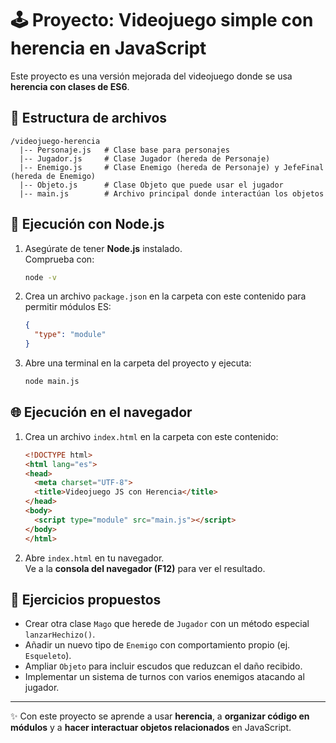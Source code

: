 # 🕹️ Proyecto: Videojuego simple con herencia en JavaScript

Este proyecto es una versión mejorada del videojuego donde se usa **herencia con clases de ES6**.

## 📂 Estructura de archivos

```
/videojuego-herencia
  |-- Personaje.js   # Clase base para personajes
  |-- Jugador.js     # Clase Jugador (hereda de Personaje)
  |-- Enemigo.js     # Clase Enemigo (hereda de Personaje) y JefeFinal (hereda de Enemigo)
  |-- Objeto.js      # Clase Objeto que puede usar el jugador
  |-- main.js        # Archivo principal donde interactúan los objetos
```

## 🚀 Ejecución con Node.js

1. Asegúrate de tener **Node.js** instalado.  
   Comprueba con:
   ```bash
   node -v
   ```

2. Crea un archivo `package.json` en la carpeta con este contenido para permitir módulos ES:
   ```json
   {
     "type": "module"
   }
   ```

3. Abre una terminal en la carpeta del proyecto y ejecuta:
   ```bash
   node main.js
   ```

## 🌐 Ejecución en el navegador

1. Crea un archivo `index.html` en la carpeta con este contenido:

   ```html
   <!DOCTYPE html>
   <html lang="es">
   <head>
     <meta charset="UTF-8">
     <title>Videojuego JS con Herencia</title>
   </head>
   <body>
     <script type="module" src="main.js"></script>
   </body>
   </html>
   ```

2. Abre `index.html` en tu navegador.  
   Ve a la **consola del navegador (F12)** para ver el resultado.

## 🎯 Ejercicios propuestos

- Crear otra clase `Mago` que herede de `Jugador` con un método especial `lanzarHechizo()`.
- Añadir un nuevo tipo de `Enemigo` con comportamiento propio (ej. `Esqueleto`).
- Ampliar `Objeto` para incluir escudos que reduzcan el daño recibido.
- Implementar un sistema de turnos con varios enemigos atacando al jugador.

---

✨ Con este proyecto se aprende a usar **herencia**, a **organizar código en módulos** y a **hacer interactuar objetos relacionados** en JavaScript.
